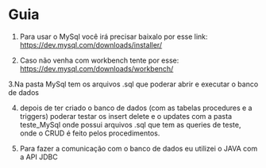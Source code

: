 # Guia

1. Para usar o MySql você irá precisar baixalo por esse link: https://dev.mysql.com/downloads/installer/

2. Caso não venha com workbench tente por esse: https://dev.mysql.com/downloads/workbench/

3.Na pasta MySql tem os arquivos .sql que poderar abrir e executar o banco de dados

4. depois de ter criado o banco de dados (com as tabelas procedures e a triggers) poderar testar os insert
   delete e o updates com a pasta teste_MySql onde possui arquivos .sql que tem as queries de teste, onde 
   o CRUD é feito pelos procedimentos.
   
5. Para fazer a comunicação com o banco de dados eu utilizei o JAVA com a API JDBC
